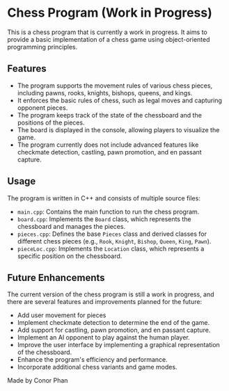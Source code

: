 # Chess Program (Work in Progress)

This is a chess program that is currently a work in progress. It aims to provide a basic implementation of a chess game using object-oriented programming principles.

## Features

- The program supports the movement rules of various chess pieces, including pawns, rooks, knights, bishops, queens, and kings.
- It enforces the basic rules of chess, such as legal moves and capturing opponent pieces.
- The program keeps track of the state of the chessboard and the positions of the pieces.
- The board is displayed in the console, allowing players to visualize the game.
- The program currently does not include advanced features like checkmate detection, castling, pawn promotion, and en passant capture.

## Usage

The program is written in C++ and consists of multiple source files:

- `main.cpp`: Contains the main function to run the chess program.
- `board.cpp`: Implements the `Board` class, which represents the chessboard and manages the pieces.
- `pieces.cpp`: Defines the base `Pieces` class and derived classes for different chess pieces (e.g., `Rook`, `Knight`, `Bishop`, `Queen`, `King`, `Pawn`).
- `pieceLoc.cpp`: Implements the `Location` class, which represents a specific position on the chessboard.

## Future Enhancements

The current version of the chess program is still a work in progress, and there are several features and improvements planned for the future:
- Add user movement for pieces
- Implement checkmate detection to determine the end of the game.
- Add support for castling, pawn promotion, and en passant capture.
- Implement an AI opponent to play against the human player.
- Improve the user interface by implementing a graphical representation of the chessboard.
- Enhance the program's efficiency and performance.
- Incorporate additional chess variants and game modes.

Made by Conor Phan

